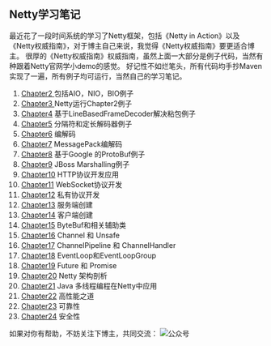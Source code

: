 ## Netty学习笔记
最近花了一段时间系统的学习了Netty框架，包括《Netty in Action》以及《Netty权威指南》，对于博主自己来说，我觉得《Netty权威指南》要更适合博主。
很厚的《Netty权威指南》权威指南，虽然上面一大部分是例子代码，当然有种跟着Netty官网学小demo的感觉。
好记性不如烂笔头，所有代码均手抄Maven实现了一遍，所有例子均可运行，当然自己的学习笔记。
1. [Chapter2 ](https://github.com/anLA7856/Netty-Learn/tree/master/chapter2) 包括AIO，NIO，BIO例子
2. [Chapter3 ](https://github.com/anLA7856/Netty-Learn/tree/master/chapter3) Netty运行Chapter2例子
3. [Chapter4](https://github.com/anLA7856/Netty-Learn/tree/master/chapter4)  基于LineBasedFrameDecoder解决粘包例子
4. [Chapter5](https://github.com/anLA7856/Netty-Learn/tree/master/chapter5) 分隔符和定长解码器例子
5. [Chapter6](https://github.com/anLA7856/Netty-Learn/tree/master/chapter6)  编解码
6. [Chapter7](https://github.com/anLA7856/Netty-Learn/tree/master/chapter7) MessagePack编解码
7. [Chapter8](https://github.com/anLA7856/Netty-Learn/tree/master/chapter8)   基于Google 的ProtoBuf例子
8. [Chapter9](https://github.com/anLA7856/Netty-Learn/tree/master/chapter9) JBoss Marshalling例子
9. [Chapter10](https://github.com/anLA7856/Netty-Learn/tree/master/chapter10) HTTP协议开发应用
10. [Chapter11](https://github.com/anLA7856/Netty-Learn/tree/master/chapter11) WebSocket协议开发
11. [Chapter12](https://github.com/anLA7856/Netty-Learn/tree/master/chapter12) 私有协议开发
12.  [Chapter13](https://github.com/anLA7856/Netty-Learn/tree/master/chapter13) 服务端创建
13.  [Chapter14](https://github.com/anLA7856/Netty-Learn/tree/master/chapter14) 客户端创建
14.  [Chapter15](https://github.com/anLA7856/Netty-Learn/tree/master/chapter15) ByteBuf和相关辅助类
15.  [Chapter16](https://github.com/anLA7856/Netty-Learn/tree/master/chapter16) Channel 和 Unsafe
16.  [Chapter17](https://github.com/anLA7856/Netty-Learn/tree/master/chapter17) ChannelPipeline 和 ChannelHandler
17.  [Chapter18](https://github.com/anLA7856/Netty-Learn/tree/master/chapter18) EventLoop和EventLoopGroup
18.  [Chapter19](https://github.com/anLA7856/Netty-Learn/tree/master/chapter19) Future 和 Promise
19.  [Chapter20](https://github.com/anLA7856/Netty-Learn/tree/master/chapter20) Netty 架构剖析
20.  [Chapter21](https://github.com/anLA7856/Netty-Learn/tree/master/chapter21) Java 多线程编程在Netty中应用
21.  [Chapter22](https://github.com/anLA7856/Netty-Learn/tree/master/chapter22) 高性能之道
22.  [Chapter23](https://github.com/anLA7856/Netty-Learn/tree/master/chapter23) 可靠性
23.  [Chapter24](https://github.com/anLA7856/Netty-Learn/tree/master/chapter24) 安全性

如果对你有帮助，不妨关注下博主，共同交流：
![公众号](https://img-blog.csdnimg.cn/20190322125211529.jpeg?x-oss-process=image/watermark,type_ZmFuZ3poZW5naGVpdGk,shadow_10,text_aHR0cHM6Ly9ibG9nLmNzZG4ubmV0L2FuTEFf,size_16,color_FFFFFF,t_70)
